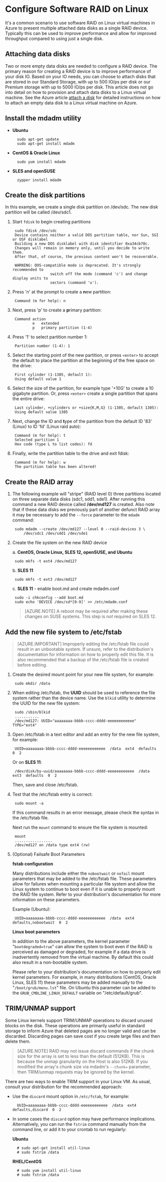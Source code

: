 <properties
    pageTitle="Configure software RAID on a virtual machine running Linux | Azure"
    description="Learn how to use mdadm to configure RAID on Linux in Azure."
    services="virtual-machines-linux"
    documentationcenter="na"
    author="rickstercdn"
    manager="timlt"
    editor="tysonn"
    tag="azure-service-management,azure-resource-manager" />
<tags
    ms.assetid="f3cb2786-bda6-4d2c-9aaf-2db80f490feb"
    ms.service="virtual-machines-linux"
    ms.workload="infrastructure-services"
    ms.tgt_pltfrm="vm-linux"
    ms.devlang="na"
    ms.topic="article"
    ms.date="02/02/2017"
    wacn.date=""
    ms.author="rclaus" />

# Configure Software RAID on Linux
It's a common scenario to use software RAID on Linux virtual machines in Azure to present multiple attached data disks as a single RAID device. Typically this can be used to improve performance and allow for improved throughput compared to using just a single disk.

## Attaching data disks
Two or more empty data disks are needed to configure a RAID device.  The primary reason for creating a RAID device is to improve performance of your disk IO.  Based on your IO needs, you can choose to attach disks that are stored in our Standard Storage, with up to 500 IO/ps per disk or our Premium storage with up to 5000 IO/ps per disk. This article does not go into detail on how to provision and attach data disks to a Linux virtual machine.  See the Azure article [attach a disk](/documentation/articles/virtual-machines-linux-add-disk/) for detailed instructions on how to attach an empty data disk to a Linux virtual machine on Azure.

## Install the mdadm utility
* **Ubuntu**

        sudo apt-get update
        sudo apt-get install mdadm

* **CentOS & Oracle Linux**

        sudo yum install mdadm

* **SLES and openSUSE**

        zypper install mdadm

## Create the disk partitions
In this example, we create a single disk partition on /dev/sdc. The new disk partition will be called /dev/sdc1.

1. Start `fdisk` to begin creating partitions

        sudo fdisk /dev/sdc
        Device contains neither a valid DOS partition table, nor Sun, SGI or OSF disklabel
        Building a new DOS disklabel with disk identifier 0xa34cb70c.
        Changes will remain in memory only, until you decide to write them.
        After that, of course, the previous content won't be recoverable.

        WARNING: DOS-compatible mode is deprecated. It's strongly recommended to
                        switch off the mode (command 'c') and change display units to
                        sectors (command 'u').

2. Press 'n' at the prompt to create a **n**ew partition:

        Command (m for help): n

3. Next, press 'p' to create a **p**rimary partition:

        Command action
                e   extended
                p   primary partition (1-4)

4. Press '1' to select partition number 1:

        Partition number (1-4): 1

5. Select the starting point of the new partition, or press `<enter>` to accept the default to place the partition at the beginning of the free space on the drive:

        First cylinder (1-1305, default 1):
        Using default value 1

6. Select the size of the partition, for example type '+10G' to create a 10 gigabyte partition. Or, press `<enter>` create a single partition that spans the entire drive:

        Last cylinder, +cylinders or +size{K,M,G} (1-1305, default 1305): 
        Using default value 1305

7. Next, change the ID and **t**ype of the partition from the default ID '83' (Linux) to ID 'fd' (Linux raid auto):

        Command (m for help): t
        Selected partition 1
        Hex code (type L to list codes): fd

8. Finally, write the partition table to the drive and exit fdisk:

        Command (m for help): w
        The partition table has been altered!

## Create the RAID array
1. The following example will "stripe" (RAID level 0) three partitions located on three separate data disks (sdc1, sdd1, sde1).  After running this command a new RAID device called **/dev/md127** is created. Also note that if these data disks we previously part of another defunct RAID array it may be necessary to add the `--force` parameter to the `mdadm` command:

        sudo mdadm --create /dev/md127 --level 0 --raid-devices 3 \
            /dev/sdc1 /dev/sdd1 /dev/sde1

2. Create the file system on the new RAID device
   
    a. **CentOS, Oracle Linux, SLES 12, openSUSE, and Ubuntu**

        sudo mkfs -t ext4 /dev/md127

    b. **SLES 11**

        sudo mkfs -t ext3 /dev/md127

    c. **SLES 11** - enable boot.md and create mdadm.conf

        sudo -i chkconfig --add boot.md
        sudo echo 'DEVICE /dev/sd*[0-9]' >> /etc/mdadm.conf

    > [AZURE.NOTE]
    > A reboot may be required after making these changes on SUSE systems. This step is *not* required on SLES 12.
    > 
    > 

## Add the new file system to /etc/fstab
> [AZURE.IMPORTANT]
> Improperly editing the /etc/fstab file could result in an unbootable system. If unsure, refer to the distribution's documentation for information on how to properly edit this file. It is also recommended that a backup of the /etc/fstab file is created before editing.

1. Create the desired mount point for your new file system, for example:

        sudo mkdir /data

2. When editing /etc/fstab, the **UUID** should be used to reference the file system rather than the device name.  Use the `blkid` utility to determine the UUID for the new file system:

        sudo /sbin/blkid
        ...........
        /dev/md127: UUID="aaaaaaaa-bbbb-cccc-dddd-eeeeeeeeeeee" TYPE="ext4"

3. Open /etc/fstab in a text editor and add an entry for the new file system, for example:

        UUID=aaaaaaaa-bbbb-cccc-dddd-eeeeeeeeeeee  /data  ext4  defaults  0  2

    Or on **SLES 11**:

        /dev/disk/by-uuid/aaaaaaaa-bbbb-cccc-dddd-eeeeeeeeeeee  /data  ext3  defaults  0  2

    Then, save and close /etc/fstab.

4. Test that the /etc/fstab entry is correct:

        sudo mount -a

    If this command results in an error message, please check the syntax in the /etc/fstab file.
   
    Next run the `mount` command to ensure the file system is mounted:

        mount
        .................
        /dev/md127 on /data type ext4 (rw)

5. (Optional) Failsafe Boot Parameters
   
    **fstab configuration**
   
    Many distributions include either the `nobootwait` or `nofail` mount parameters that may be added to the /etc/fstab file. These parameters allow for failures when mounting a particular file system and allow the Linux system to continue to boot even if it is unable to properly mount the RAID file system. Refer to your distribution's documentation for more information on these parameters.
   
    Example (Ubuntu):

        UUID=aaaaaaaa-bbbb-cccc-dddd-eeeeeeeeeeee  /data  ext4  defaults,nobootwait  0  2

    **Linux boot parameters**
   
    In addition to the above parameters, the kernel parameter "`bootdegraded=true`" can allow the system to boot even if the RAID is perceived as damaged or degraded, for example if a data drive is inadvertently removed from the virtual machine. By default this could also result in a non-bootable system.
   
    Please refer to your distribution's documentation on how to properly edit kernel parameters. For example, in many distributions (CentOS, Oracle Linux, SLES 11) these parameters may be added manually to the "`/boot/grub/menu.lst`" file.  On Ubuntu this parameter can be added to the `GRUB_CMDLINE_LINUX_DEFAULT` variable on "/etc/default/grub".

## TRIM/UNMAP support
Some Linux kernels support TRIM/UNMAP operations to discard unused blocks on the disk. These operations are primarily useful in standard storage to inform Azure that deleted pages are no longer valid and can be discarded. Discarding pages can save cost if you create large files and then delete them.

> [AZURE.NOTE]
> RAID may not issue discard commands if the chunk size for the array is set to less than the default (512KB). This is because the unmap granularity on the Host is also 512KB. If you modified the array's chunk size via mdadm's `--chunk=` parameter, then TRIM/unmap requests may be ignored by the kernel.

There are two ways to enable TRIM support in your Linux VM. As usual, consult your distribution for the recommended approach:

- Use the `discard` mount option in `/etc/fstab`, for example:

        UUID=aaaaaaaa-bbbb-cccc-dddd-eeeeeeeeeeee  /data  ext4  defaults,discard  0  2

- In some cases the `discard` option may have performance implications. Alternatively, you can run the `fstrim` command manually from the command line, or add it to your crontab to run regularly:

    **Ubuntu**

        # sudo apt-get install util-linux
        # sudo fstrim /data

    **RHEL/CentOS**

        # sudo yum install util-linux
        # sudo fstrim /data